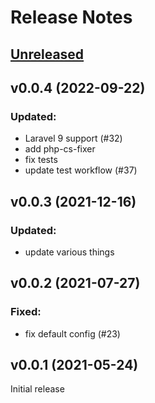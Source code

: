 # Release Notes

## [Unreleased](https://github.com/cuonggt/laravel-dibi/compare/v0.0.4...master)

## v0.0.4 (2022-09-22)
### Updated:
- Laravel 9 support (#32)
- add php-cs-fixer
- fix tests
- update test workflow (#37)

## v0.0.3 (2021-12-16)
### Updated:
- update various things

## v0.0.2 (2021-07-27)
### Fixed:
- fix default config (#23)

## v0.0.1 (2021-05-24)
Initial release

